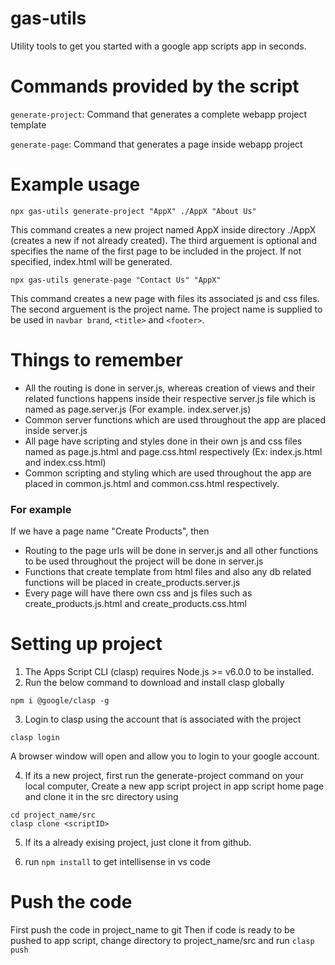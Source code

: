 # gas-utils
Utility tools to get you started with a google app scripts app in seconds.

# Commands provided by the script
```generate-project```: Command that generates a complete webapp project template

```generate-page```: Command that generates a page inside webapp project

# Example usage
```npx gas-utils generate-project "AppX" ./AppX "About Us" ```

This command creates a new project named AppX inside directory ./AppX (creates a new if not already created). The third arguement is optional and specifies the name of the first page to be included in the project. If not specified, index.html will be generated. 

```npx gas-utils generate-page "Contact Us" "AppX" ```

This command creates a new page with files its associated js and css files. The second arguement is the project name. The project name is supplied to be used in ```navbar brand```, ```<title>``` and ```<footer>```. 

# Things to remember
- All the routing is done in server.js, whereas creation of views and their related functions happens inside their respective server.js file which is named as page.server.js (For example. index.server.js)
- Common server functions which are used throughout the app are placed inside server.js
- All page have scripting and styles done in their own js and css files named as page.js.html and page.css.html respectively (Ex: index.js.html and index.css.html)
- Common scripting and styling which are used throughout the app are placed in common.js.html and common.css.html respectively.

### For example
If we have a page name "Create Products", then
- Routing to the page urls will be done in server.js and all other functions to be used throughout the project will be done in server.js
- Functions that create template from html files and also any db related functions will be placed in create_products.server.js
- Every page will have there own css and js files such as create_products.js.html and create_products.css.html

# Setting up project
1. The Apps Script CLI (clasp) requires Node.js >= v6.0.0 to be installed.
2. Run the below command to download and install clasp globally
```
npm i @google/clasp -g
```
3. Login to clasp using the account that is associated with the project
```
clasp login
```
A browser window will open and allow you to login to your google account.

4. If its a new project, first run the generate-project command on your local computer, Create a new app script project in app script home page and clone it in the src directory using

```
cd project_name/src
clasp clone <scriptID>
```
5. If its a already exising project, just clone it from github.

6. run ```npm install``` to get intellisense in vs code

# Push the code
First push the code in project_name to git
Then if code is ready to be pushed to app script, change directory to project_name/src and run ```clasp push``` 
